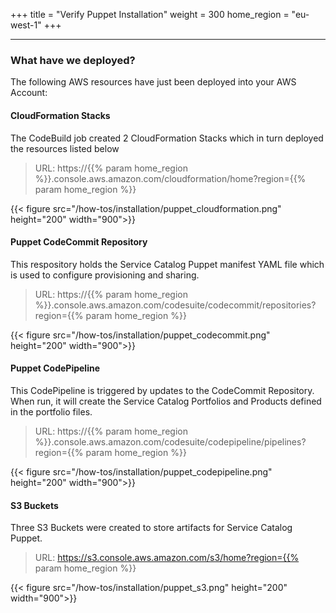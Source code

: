 +++
title = "Verify Puppet Installation"
weight = 300
home_region = "eu-west-1"
+++

---

### What have we deployed?
The following AWS resources have just been deployed into your AWS Account:

#### CloudFormation Stacks
The CodeBuild job created 2 CloudFormation Stacks which in turn deployed the resources listed below

> URL: https://{{% param home_region %}}.console.aws.amazon.com/cloudformation/home?region={{% param home_region %}}

{{< figure src="/how-tos/installation/puppet_cloudformation.png" height="200" width="900">}}

#### Puppet CodeCommit Repository
This respository holds the Service Catalog Puppet manifest YAML file which is used to configure provisioning and sharing.

> URL: https://{{% param home_region %}}.console.aws.amazon.com/codesuite/codecommit/repositories?region={{% param home_region %}}

{{< figure src="/how-tos/installation/puppet_codecommit.png" height="200" width="900">}}

#### Puppet CodePipeline
This CodePipeline is triggered by updates to the CodeCommit Repository. When run, it will create the Service Catalog Portfolios and Products defined in the portfolio files. 

> URL: https://{{% param home_region %}}.console.aws.amazon.com/codesuite/codepipeline/pipelines?region={{% param home_region %}}

{{< figure src="/how-tos/installation/puppet_codepipeline.png" height="200" width="900">}}

#### S3 Buckets
Three S3 Buckets were created to store artifacts for Service Catalog Puppet.

> URL: https://s3.console.aws.amazon.com/s3/home?region={{% param home_region %}}

{{< figure src="/how-tos/installation/puppet_s3.png" height="200" width="900">}}

